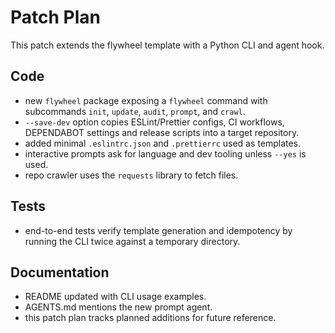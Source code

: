 # Patch Plan

This patch extends the flywheel template with a Python CLI and agent hook.

## Code
- new `flywheel` package exposing a `flywheel` command with subcommands
  `init`, `update`, `audit`, `prompt`, and `crawl`.
- `--save-dev` option copies ESLint/Prettier configs, CI workflows,
  DEPENDABOT settings and release scripts into a target repository.
- added minimal `.eslintrc.json` and `.prettierrc` used as templates.
- interactive prompts ask for language and dev tooling unless `--yes` is used.
- repo crawler uses the `requests` library to fetch files.

## Tests
- end-to-end tests verify template generation and idempotency by running the CLI twice against a temporary directory.

## Documentation
- README updated with CLI usage examples.
- AGENTS.md mentions the new prompt agent.
- this patch plan tracks planned additions for future reference.
